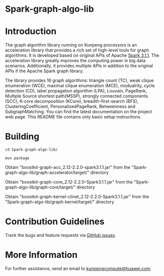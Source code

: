 # Spark-graph-algo-lib



Introduction
============

The graph algorithm library running on Kunpeng processors is an acceleration library that provides a rich set of high-level tools for graph algorithms. It is developed based on original APIs of Apache [Spark 3.1.1](https://github.com/apache/spark/tree/v3.1.1). The acceleration library greatly improves the computing power in big data scenarios. Additionally, it provides multiple APIs in addition to the original APIs if the Apache Spark graph library.

The library provides 16 graph algorithms: triangle count (TC), weak clique enumeration (WCE), maximal clique enumeration (MCE), modualrity, cycle detection (CD), label propagation algorithm (LPA), Louvain, PageRank, Multiple Source shortest path(MSSP), strongly connected components (SCC), K-core decomposition (KCore), breadth-first-search (BFS), ClusteringCoefficient, PersonalizedPageRank, Betweenness and SubgraphMatching. You can find the latest documentation on the project web page. This README file contains only basic setup instructions.





Building
========

    cd Spark-graph-algo-lib/
 
    mvn package

 Obtain "boostkit-graph-acc_2.12-2.2.0-spark3.1.1.jar" from the "Spark-graph-algo-lib/graph-accelerator/target/" directory

 Obtain "boostkit-graph-core_2.12-2.2.0-Spark3.1.1.jar" from the "Spark-graph-algo-lib/graph-core/target/" directory
 
 Obtain "boostkit-graph-kernel-clinet_2.12-2.2.0-Spark3.1.1.jar" from the "Spark-graph-algo-lib/graph-kernel/target/" directory
 


Contribution Guidelines
========

Track the bugs and feature requests via [GitHub issues](https://github.com/kunpengcompute/Spark-graph-algo-lib/issues).

More Information
========

For further assistance, send an email to kunpengcompute@huawei.com.
